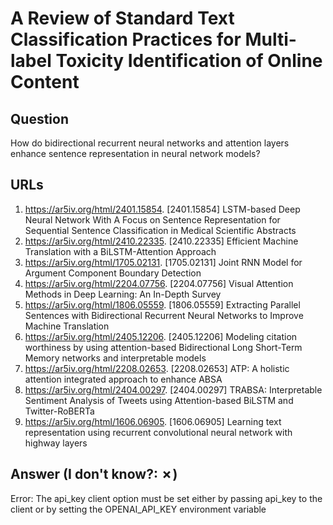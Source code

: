 # A Review of Standard Text Classification Practices for Multi-label Toxicity Identification of Online Content

## Question

How do bidirectional recurrent neural networks and attention layers enhance sentence representation in neural network models?

## URLs

1. https://ar5iv.org/html/2401.15854. [2401.15854] LSTM-based Deep Neural Network With A Focus on Sentence Representation for Sequential Sentence Classification in Medical Scientific Abstracts
2. https://ar5iv.org/html/2410.22335. [2410.22335] Efficient Machine Translation with a BiLSTM-Attention Approach
3. https://ar5iv.org/html/1705.02131. [1705.02131] Joint RNN Model for Argument Component Boundary Detection
4. https://ar5iv.org/html/2204.07756. [2204.07756] Visual Attention Methods in Deep Learning: An In-Depth Survey
5. https://ar5iv.org/html/1806.05559. [1806.05559] Extracting Parallel Sentences with Bidirectional Recurrent Neural Networks to Improve Machine Translation
6. https://ar5iv.org/html/2405.12206. [2405.12206] Modeling citation worthiness by using attention-based Bidirectional Long Short-Term Memory networks and interpretable models
7. https://ar5iv.org/html/2208.02653. [2208.02653] ATP: A holistic attention integrated approach to enhance ABSA
8. https://ar5iv.org/html/2404.00297. [2404.00297] TRABSA: Interpretable Sentiment Analysis of Tweets using Attention-based BiLSTM and Twitter-RoBERTa
9. https://ar5iv.org/html/1606.06905. [1606.06905] Learning text representation using recurrent convolutional neural network with highway layers

## Answer (I don't know?: ✗)

Error: The api_key client option must be set either by passing api_key to the client or by setting the OPENAI_API_KEY environment variable
